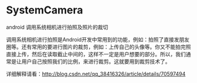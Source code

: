 # SystemCamera
android 调用系统相机进行拍照及照片的裁切

调用系统相机进行拍照是Android开发中常用到的功能，例如：拍照了直接发朋友圈等。还有常用的要进行图片的裁剪，例如：上传自己的头像等。你又不能拍完照直接上传，然后在读取截止中间的，这样不一定是用户想要的部分。所以，我们通常是让用户自己按照我们的比例，来进行裁剪。这就要用到裁剪技术了。

详细解释请看：http://blog.csdn.net/qq_38416326/article/details/70597494

